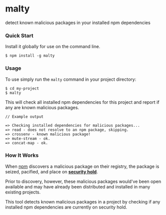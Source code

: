 # malty

detect known malicious packages in your installed npm dependencies

### Quick Start
Install it globally for use on the command line.
```
$ npm install -g malty
```

### Usage
To use simply run the `malty` command in your project directory:
```
$ cd my-project
$ malty
```
This will check all installed npm dependencies for this project and report if any are known malicious packages.

```
// Example output

=> Checking installed dependencies for malicious packages...
=> read - does not resolve to an npm package, skipping.
=> crossenv - known malicious package!
=> mute-stream - ok.
=> concat-map - ok.
```

### How It Works
When [npm](https://github.com/npm) discovers a malicious package on their registry, the package is seized, pacified, and place on [**security hold**](https://github.com/npm/security-holder).

Prior to discovery, however, these malicious packages would've been open available and may have already been distributed and installed in many existing projects.

This tool detects known malicious packages in a project by checking if any installed npm dependencies are currently on security hold.
